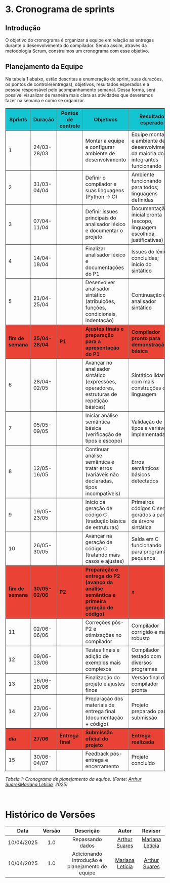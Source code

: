 # 3. Cronograma de sprints

## Introdução

O objetivo do cronograma é organizar a equipe em relação as entregas durante o desenvolvimento do compilador. Sendo assim, através da metodologia Scrum, construímos um cronograma com esse objetivo.

## Planejamento da Equipe

Na tabela 1 abaixo, estão descritas a enumeração de sprint, suas durações, os pontos de controle(entregas), objetivos, resultados esperados e a pessoa responsável pelo acompanhamento semanal. Dessa forma, será possível visualizar de maneira mais clara as atividades que deveremos fazer na semana e como se organizar.


<table border="1">
  <thead>
    <tr style="background-color: #13C5D0;">
      <th><strong>Sprints</strong></th>
      <th><strong>Duração</strong></th>
      <th><strong>Pontos de controle</strong></th>
      <th><strong>Objetivos</strong></th>
      <th><strong>Resultado esperado</strong></th>
      <th><strong>Responsável pelo acompanhamento semanal</strong></th>
    </tr>
  </thead>
  <tbody>
    <tr>
      <td>1</td>
      <td>24/03-28/03</td>
      <td></td>
      <td>Montar a equipe e configurar ambiente de desenvolvimento</td>
      <td>Equipe montada e ambiente de desenvolvimento da maioria dos integrantes funcionando</td>
      <td>Brunna</td>
    </tr>
    <tr>
      <td>2</td>
      <td>31/03-04/04</td>
      <td></td>
      <td>Definir o compilador e suas linguagens (Python → C)</td>
      <td>Ambiente funcionando para todos; linguagens definidas</td>
      <td>Brunna</td>
    </tr>
    <tr>
      <td>3</td>
      <td>07/04-11/04</td>
      <td></td>
      <td>Definir issues principais do analisador léxico e documentar o projeto</td>
      <td>Documentação inicial pronta (escopo, linguagem escolhida, justificativas)</td>
      <td>Arthur</td>
    </tr>
    <tr>
      <td>4</td>
      <td>14/04-18/04</td>
      <td></td>
      <td>Finalizar analisador léxico e documentações do P1</td>
      <td>Issues do léxico concluídas; início do sintático</td>
      <td>Genilson</td>
    </tr>
    <tr>
      <td>5</td>
      <td>21/04-25/04</td>
      <td></td>
      <td>Desenvolver analisador sintático (atribuições, funções, condicionais, indentação)</td>
      <td>Continuação do analisador sintático</td>
      <td>Laís</td>
    </tr>
    <tr style="background-color: #EA4335;">
      <td><strong>fim de semana</strong></td>
      <td><strong>25/04-28/04</strong></td>
      <td><strong>P1</strong></td>
      <td><strong>Ajustes finais e preparação para a apresentação do P1</strong></td>
      <td><strong>Compilador pronto para demonstração básica</strong></td>
      <td><strong>Mariana</strong></td>
    </tr>
    <tr>
      <td>6</td>
      <td>28/04-02/05</td>
      <td></td>
      <td>Avançar no analisador sintático (expressões, operadores, estruturas de repetição básicas)</td>
      <td>Sintático lidando com mais construções da linguagem</td>
      <td>Taynara</td>
    </tr>
    <tr>
      <td>7</td>
      <td>05/05-09/05</td>
      <td></td>
      <td>Iniciar análise semântica básica (verificação de tipos e escopo)</td>
      <td>Validação de tipos e variáveis implementada</td>
      <td>Arthur</td>
    </tr>
    <tr>
      <td>8</td>
      <td>12/05-16/05</td>
      <td></td>
      <td>Continuar análise semântica e tratar erros (variáveis não declaradas, tipos incompatíveis)</td>
      <td>Erros semânticos básicos detectados</td>
      <td>Brunna</td>
    </tr>
    <tr>
      <td>9</td>
      <td>19/05-23/05</td>
      <td></td>
      <td>Início da geração de código C (tradução básica de estruturas)</td>
      <td>Primeiros códigos C sendo gerados a partir da árvore sintática</td>
      <td>Genilson</td>
    </tr>
    <tr>
      <td>10</td>
      <td>26/05-30/05</td>
      <td></td>
      <td>Avançar na geração de código C (tratando mais casos e ajustes)</td>
      <td>Saída em C funcionando para programas pequenos</td>
      <td>Laís</td>
    </tr>
    <tr style="background-color: #EA4335;">
      <td><strong>fim de semana</strong></td>
      <td><strong>30/05-02/06</strong></td>
      <td><strong>P2</strong></td>
      <td><strong>Preparação e entrega do P2 (avanço da análise semântica e primeira geração de código)</strong></td>
      <td><strong>x</strong></td>
      <td><strong>Mariana</strong></td>
    </tr>
    <tr>
      <td>11</td>
      <td>02/06-06/06</td>
      <td></td>
      <td>Correções pós-P2 e otimizações no compilador</td>
      <td>Compilador corrigido e mais robusto</td>
      <td>Taynara</td>
    </tr>
    <tr>
      <td>12</td>
      <td>09/06-13/06</td>
      <td></td>
      <td>Testes finais e adição de exemplos mais complexos</td>
      <td>Compilador testado com diversos programas</td>
      <td>Arthur</td>
    </tr>
    <tr>
      <td>13</td>
      <td>16/06-20/06</td>
      <td></td>
      <td>Finalização do projeto e ajustes finos</td>
      <td>Versão final do compilador pronta</td>
      <td>Brunna</td>
    </tr>
    <tr>
      <td>14</td>
      <td>23/06-27/06</td>
      <td></td>
      <td>Preparação dos materiais de entrega final (documentação + código)</td>
      <td>Projeto preparado para submissão</td>
      <td>Genilson</td>
    </tr>
    <tr style="background-color: #EA4335;">
      <td><strong>dia</strong></td>
      <td><strong>27/06</strong></td>
      <td><strong>Entrega final</strong></td>
      <td><strong>Submissão oficial do projeto</strong></td>
      <td><strong>Entrega realizada</strong></td>
      <td><strong>Laís</strong></td>
    </tr>
    <tr>
      <td>15</td>
      <td>30/06-04/07</td>
      <td></td>
      <td>Feedback pós-entrega e encerramento</td>
      <td>Projeto concluído</td>
      <td>Mariana</td>
    </tr>
  </tbody>
</table>

<p><em>Tabela 1: Cronograma de planejamento da equipe. (Fonte: <a href="https://github.com/arthur-suares">Arthur Suares</a><a href="https://github.com/Marianannn">Mariana Letícia</a>, 2025)</em></p>

<br>

# Histórico de Versões

|**Data** | **Versão** | **Descrição** | **Autor** | **Revisor** |
|:---: | :---: | :---: | :---: | :---: |
| 10/04/2025 | 1.0 | Repassando dados  | [Arthur Suares](https://github.com/arthur-suares) | [Mariana Letícia](https://github.com/Marianannn) |
| 10/04/2025 | 1.0 | Adicionando introdução e planejamento de equipe  | [Mariana Letícia](https://github.com/Marianannn) | [Arthur Suares](https://github.com/arthur-suares) |